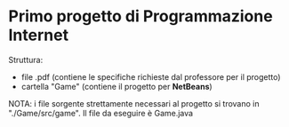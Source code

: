# Primo progetto di Programmazione Internet

Struttura:
* file .pdf (contiene le specifiche richieste dal professore per il progetto)
* cartella "Game" (contiene il progetto per __NetBeans__)

NOTA: i file sorgente strettamente necessari al progetto si trovano in "./Game/src/game". Il file da eseguire è Game.java
